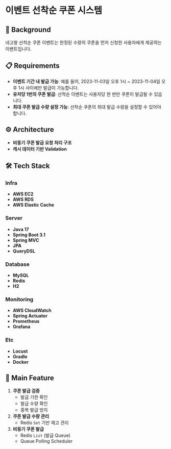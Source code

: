 # 이벤트 선착순 쿠폰 시스템

## 📖 Background
네고왕 선착순 쿠폰 이벤트는 한정된 수량의 쿠폰을 먼저 신청한 사용자에게 제공하는 이벤트입니다.

## 📋 Requirements
- **이벤트 기간 내 발급 가능**: 예를 들어, 2023-11-03일 오후 1시 ~ 2023-11-04일 오후 1시 사이에만 발급이 가능합니다.
- **유저당 1번의 쿠폰 발급**: 선착순 이벤트는 사용자당 한 번만 쿠폰이 발급될 수 있습니다.
- **최대 쿠폰 발급 수량 설정 가능**: 선착순 쿠폰의 최대 발급 수량을 설정할 수 있어야 합니다.

## ⚙️ Architecture
- **비동기 쿠폰 발급 요청 처리 구조**
- **캐시 데이터 기반 Validation**

## 🛠️ Tech Stack

### Infra
- **AWS EC2**
- **AWS RDS**
- **AWS Elastic Cache**

### Server
- **Java 17**
- **Spring Boot 3.1**
- **Spring MVC**
- **JPA**
- **QueryDSL**

### Database
- **MySQL**
- **Redis**
- **H2**

### Monitoring
- **AWS CloudWatch**
- **Spring Actuator**
- **Prometheus**
- **Grafana**

### Etc
- **Locust**
- **Gradle**
- **Docker**

## 📌 Main Feature
1. **쿠폰 발급 검증**
   - 발급 기한 확인
   - 발급 수량 확인
   - 중복 발급 방지
2. **쿠폰 발급 수량 관리**
   - Redis `Set` 기반 재고 관리
3. **비동기 쿠폰 발급**
   - Redis `List` (발급 Queue)
   - Queue Polling Scheduler
